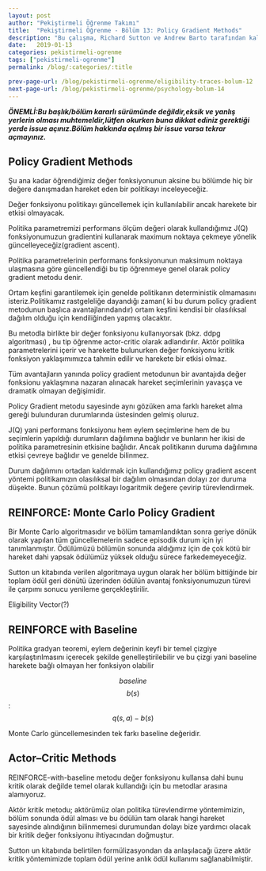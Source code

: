 ```yaml
---
layout: post
author: "Pekiştirmeli Öğrenme Takımı"
title:  "Pekiştirmeli Öğrenme - Bölüm 13: Policy Gradient Methods"
description: "Bu çalışma, Richard Sutton ve Andrew Barto tarafından kaleme alınan RL: An introduction (Sutton, R. S., & Barto, A. G. 2018) kitabının çeviri ve özetini barındırmaktadır."
date:   2019-01-13
categories: pekistirmeli-ogrenme
tags: ["pekistirmeli-ogrenme"]
permalink: /blog/:categories/:title

prev-page-url: /blog/pekistirmeli-ogrenme/eligibility-traces-bolum-12
next-page-url: /blog/pekistirmeli-ogrenme/psychology-bolum-14
---
```


__*ÖNEMLİ:Bu başlık/bölüm kararlı sürümünde değildir,eksik ve yanlış yerlerin olması muhtemeldir,lütfen okurken buna dikkat ediniz gerektiği yerde issue açınız.Bölüm hakkında açılmış bir issue varsa tekrar açmayınız.*__

## Policy Gradient Methods

Şu ana kadar öğrendiğimiz değer fonksiyonunun aksine bu bölümde hiç bir değere danışmadan hareket eden bir politikayı inceleyeceğiz.

Değer fonksiyonu politikayı güncellemek için kullanılabilir ancak harekete bir etkisi olmayacak.

Politika parametremizi performans ölçüm değeri olarak kullandığımız J(Q) fonksiyonumuzun gradientini kullanarak maximum noktaya çekmeye yönelik güncelleyeceğiz(gradient ascent). 

Politika parametrelerinin performans fonksiyonunun maksimum noktaya ulaşmasına göre güncellendiği bu tip öğrenmeye genel olarak policy gradient metodu denir.

Ortam keşfini garantilemek için genelde politikanın deterministik olmamasını isteriz.Politikamız rastgeleliğe dayandığı zaman( ki bu durum policy gradient metodunun başlıca avantajlarındandır) ortam keşfini kendisi bir olasılıksal dağılım olduğu için kendiliğinden yapmış olacaktır.

Bu metodla birlikte bir değer fonksiyonu kullanıyorsak (bkz. ddpg algoritması) , bu tip öğrenme actor-critic olarak adlandırılır. Aktör politika parametrelerini içerir ve harekette bulunurken değer fonksiyonu kritik fonksiyon yaklaşımımızca tahmin edilir ve harekete bir etkisi olmaz.

Tüm avantajların yanında policy gradient metodunun bir avantajıda değer fonksionu yaklaşmına nazaran  alınacak hareket seçimlerinin yavaşça ve dramatik olmayan değişimidir.

    

Policy Gradient metodu sayesinde aynı gözüken ama farklı hareket alma gereği bulunduran durumlarında üstesinden gelmiş oluruz.

J(Q) yani performans fonksiyonu hem eylem seçimlerine hem de bu seçimlerin yapıldığı durumların dağılımına bağlıdır ve bunların her ikisi de politika parametresinin etkisine bağlıdır. Ancak politikanın duruma dağılımına etkisi çevreye bağlıdır ve genelde bilinmez.

Durum dağılımını ortadan kaldırmak için kullandığımız policy gradient ascent yöntemi politikamızın olasılıksal bir dağılım olmasından dolayı zor duruma düşekte. Bunun çözümü politikayı logaritmik değere çevirip türevlendirmek.

## REINFORCE: Monte Carlo Policy Gradient

Bir Monte Carlo algoritmasıdır ve bölüm tamamlandıktan sonra geriye dönük olarak yapılan tüm güncellemelerin  sadece episodik durum için iyi tanımlanmıştır. Ödülümüzü bölümün sonunda aldığımız için de çok kötü bir hareket dahi yapsak ödülümüz yüksek olduğu sürece farkedemeyeceğiz.

Sutton un kitabında verilen algoritmaya uygun olarak her bölüm bittiğinde bir toplam ödül geri dönütü üzerinden ödülün avantaj fonksiyonumuzun türevi ile çarpımı sonucu yenileme gerçekleştirilir.

Eligibility Vector(?)

## REINFORCE with Baseline

Politika gradyan teoremi, eylem değerinin keyfi bir temel çizgiye karşılaştırılmasını içerecek şekilde genelleştirilebilir ve bu çizgi yani baseline harekete bağlı olmayan her fonksiyon olabilir

$$baseline$$     $$b(s)$$:  $$q(s,a)-b(s)$$

Monte Carlo güncellemesinden tek farkı baseline değeridir.

## Actor–Critic Methods

REINFORCE-with-baseline metodu değer fonksiyonu kullansa dahi bunu kritik olarak değilde temel olarak kullandığı için bu metodlar arasına alamıyoruz.

Aktör kritik metodu; aktörümüz olan politika türevlendirme yöntemimizin, bölüm sonunda ödül alması ve bu ödülün tam olarak hangi hareket sayesinde alındığının bilinmemesi durumundan dolayı bize yardımcı olacak bir kritik değer fonksiyonu ihtiyacından doğmuştur.

Sutton un kitabında belirtilen formülizasyondan da anlaşılacağı üzere aktör kritik yöntemimizde toplam ödül yerine anlık ödül kullanımı sağlanabilmiştir.

